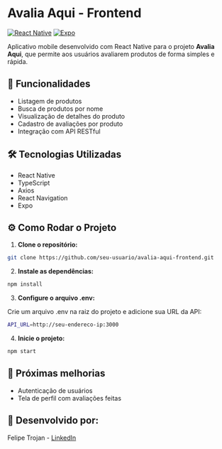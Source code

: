 # Avalia Aqui - Frontend

[![React Native](https://img.shields.io/badge/React_Native-20232A?style=for-the-badge&logo=react&logoColor=61DAFB)](https://reactnative.dev/)
[![Expo](https://img.shields.io/badge/Expo-000000?style=for-the-badge&logo=expo&logoColor=white)](https://expo.dev/)

Aplicativo mobile desenvolvido com React Native para o projeto **Avalia Aqui**, que permite aos usuários avaliarem produtos de forma simples e rápida.

## 📱 Funcionalidades

- Listagem de produtos
- Busca de produtos por nome
- Visualização de detalhes do produto
- Cadastro de avaliações por produto
- Integração com API RESTful

## 🛠️ Tecnologias Utilizadas

- React Native
- TypeScript
- Axios
- React Navigation
- Expo

## ⚙️ Como Rodar o Projeto

1. **Clone o repositório:**

```bash
git clone https://github.com/seu-usuario/avalia-aqui-frontend.git
```

2. **Instale as dependências:**

```bash
npm install
```

3. **Configure o arquivo .env:**

Crie um arquivo .env na raiz do projeto e adicione sua URL da API:

```bash
API_URL=http://seu-endereco-ip:3000
```

4. **Inicie o projeto:**

```bash
npm start
```

## 📱 Próximas melhorias

- Autenticação de usuários
- Tela de perfil com avaliações feitas

## 📱 Desenvolvido por:

Felipe Trojan - [LinkedIn](https://linkedin.com/in/felipe-trojan)
